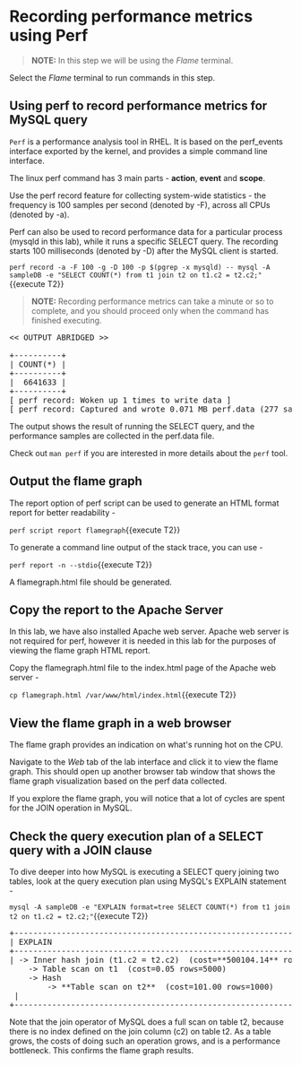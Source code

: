 # Recording performance metrics using Perf

>**NOTE:** In this step we will be using the *Flame* terminal. 

Select the *Flame* terminal to run commands in this step.

## Using perf to record performance metrics for MySQL query

`Perf` is a performance analysis tool in RHEL. It is based on the perf_events interface exported by the kernel, and provides a simple command line interface.

The linux perf command has 3 main parts - **action**, **event** and **scope**. 

Use the perf record feature for collecting system-wide statistics - the frequency is 100 samples per second (denoted by -F), across all CPUs (denoted by -a).

Perf can also be used to record performance data for a particular process (mysqld in this lab), while it runs a specific SELECT query. The recording starts 100 milliseconds (denoted by -D) after the MySQL client is started.

`perf record -a -F 100 -g -D 100 -p $(pgrep -x mysqld) -- mysql -A sampleDB -e "SELECT COUNT(*) from t1 join t2 on t1.c2 = t2.c2;"`{{execute T2}}

> **NOTE:** Recording performance metrics can take a minute or so to complete, and you should proceed only when the command has finished executing.

<pre class="file">
<< OUTPUT ABRIDGED >>

+----------+
| COUNT(*) |
+----------+
|  6641633 |
+----------+
[ perf record: Woken up 1 times to write data ]
[ perf record: Captured and wrote 0.071 MB perf.data (277 samples) ]
</pre>

The output shows the result of running the SELECT query, and the performance samples are collected in the perf.data file.

Check out `man perf` if you are interested in more details about the `perf` tool.

## Output the flame graph ##
The report option of perf script can be used to generate an HTML format report for better readability - 

`perf script report flamegraph`{{execute T2}}

To generate a command line output of the stack trace, you can use -

`perf report -n --stdio`{{execute T2}}

A flamegraph.html file should be generated.

## Copy the report to the Apache Server ##

In this lab, we have also installed Apache web server. Apache web server is not required for perf, however it is needed in this lab for the purposes of viewing the flame graph HTML report.

Copy the flamegraph.html file to the index.html page of the Apache web server - 

`cp flamegraph.html /var/www/html/index.html`{{execute T2}}

## View the flame graph in a web browser ##
The flame graph provides an indication on what's running hot on the CPU. 

Navigate to the *Web* tab of the lab interface and click it to view the flame graph. This should open up another browser tab window that shows the flame graph visualization based on the perf data collected. 

If you explore the flame graph, you will notice that a lot of cycles are spent for the JOIN operation in MySQL. 

## Check the query execution plan of a SELECT query with a JOIN clause

To dive deeper into how MySQL is executing a SELECT query joining two tables, look at the query execution plan using MySQL's EXPLAIN statement - 

`mysql -A sampleDB -e "EXPLAIN format=tree SELECT COUNT(*) from t1 join t2 on t1.c2 = t2.c2;"`{{execute T2}}

<pre class="file">
+-----------------------------------------------------------------------------------------------------------------------------------------------------------------------------------+
| EXPLAIN                                                                                                                                                                           |
+-----------------------------------------------------------------------------------------------------------------------------------------------------------------------------------+
| -> Inner hash join (t1.c2 = t2.c2)  (cost=**500104.14** rows=500000)
    -> Table scan on t1  (cost=0.05 rows=5000)
    -> Hash
        -> **Table scan on t2**  (cost=101.00 rows=1000)
 |
+-----------------------------------------------------------------------------------------------------------------------------------------------------------------------------------+
</pre>

Note that the join operator of MySQL does a full scan on table t2, because there is no index defined on the join column (c2) on table t2. 
As a table grows, the costs of doing such an operation grows, and is a performance bottleneck. This confirms the flame graph results. 




